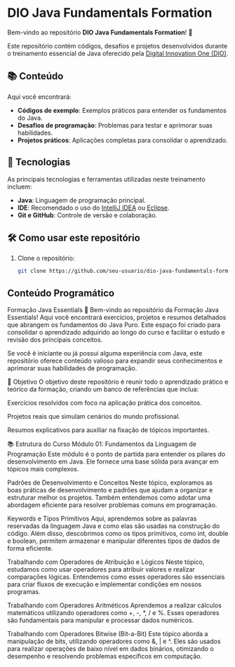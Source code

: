 # DIO Java Fundamentals Formation

Bem-vindo ao repositório **DIO Java Fundamentals Formation**! 🎉

Este repositório contém códigos, desafios e projetos desenvolvidos durante o treinamento essencial de Java oferecido pela [Digital Innovation One (DIO)](https://www.dio.me/).

## 📚 Conteúdo

Aqui você encontrará:

- **Códigos de exemplo**: Exemplos práticos para entender os fundamentos do Java.
- **Desafios de programação**: Problemas para testar e aprimorar suas habilidades.
- **Projetos práticos**: Aplicações completas para consolidar o aprendizado.

## 🚀 Tecnologias

As principais tecnologias e ferramentas utilizadas neste treinamento incluem:

- **Java**: Linguagem de programação principal.
- **IDE**: Recomendado o uso do [IntelliJ IDEA](https://www.jetbrains.com/idea/) ou [Eclipse](https://www.eclipse.org/).
- **Git e GitHub**: Controle de versão e colaboração.

## 🛠️ Como usar este repositório

1. Clone o repositório:
   ```bash
   git clone https://github.com/seu-usuario/dio-java-fundamentals-formation.git

## Conteúdo Programático

Formação Java Essentials 🚀
Bem-vindo ao repositório da Formação Java Essentials! Aqui você encontrará exercícios, projetos e resumos detalhados que abrangem os fundamentos do Java Puro. Este espaço foi criado para consolidar o aprendizado adquirido ao longo do curso e facilitar o estudo e revisão dos principais conceitos.

Se você é iniciante ou já possui alguma experiência com Java, este repositório oferece conteúdo valioso para expandir seus conhecimentos e aprimorar suas habilidades de programação.

🎯 Objetivo
O objetivo deste repositório é reunir todo o aprendizado prático e teórico da formação, criando um banco de referências que inclua:

Exercícios resolvidos com foco na aplicação prática dos conceitos.

Projetos reais que simulam cenários do mundo profissional.

Resumos explicativos para auxiliar na fixação de tópicos importantes.

📚 Estrutura do Curso
Módulo 01: Fundamentos da Linguagem de Programação
Este módulo é o ponto de partida para entender os pilares do desenvolvimento em Java. Ele fornece uma base sólida para avançar em tópicos mais complexos.

Padrões de Desenvolvimento e Conceitos
Neste tópico, exploramos as boas práticas de desenvolvimento e padrões que ajudam a organizar e estruturar melhor os projetos. Também entendemos como adotar uma abordagem eficiente para resolver problemas comuns em programação.

Keywords e Tipos Primitivos
Aqui, aprendemos sobre as palavras reservadas da linguagem Java e como elas são usadas na construção do código. Além disso, descobrimos como os tipos primitivos, como int, double e boolean, permitem armazenar e manipular diferentes tipos de dados de forma eficiente.

Trabalhando com Operadores de Atribuição e Lógicos
Neste tópico, estudamos como usar operadores para atribuir valores e realizar comparações lógicas. Entendemos como esses operadores são essenciais para criar fluxos de execução e implementar condições em nossos programas.

Trabalhando com Operadores Aritméticos
Aprendemos a realizar cálculos matemáticos utilizando operadores como +, -, *, / e %. Esses operadores são fundamentais para manipular e processar dados numéricos.

Trabalhando com Operadores Bitwise (Bit-a-Bit)
Este tópico aborda a manipulação de bits, utilizando operadores como &, | e ^. Eles são usados para realizar operações de baixo nível em dados binários, otimizando o desempenho e resolvendo problemas específicos em computação.

